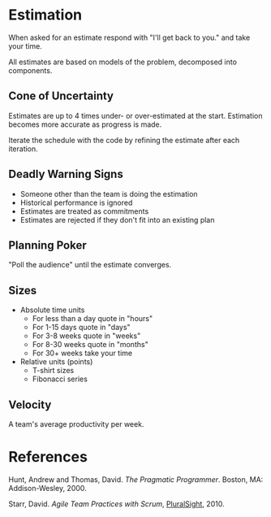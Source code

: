 # Estimation
When asked for an estimate respond with "I'll get back to you." and take your time.

All estimates are based on models of the problem, decomposed into components.

## Cone of Uncertainty
Estimates are up to 4 times under- or over-estimated at the start. Estimation becomes more accurate as progress is made.

Iterate the schedule with the code by refining the estimate after each iteration.

## Deadly Warning Signs
- Someone other than the team is doing the estimation
- Historical performance is ignored
- Estimates are treated as commitments
- Estimates are rejected if they don't fit into an existing plan

## Planning Poker
"Poll the audience" until the estimate converges.

## Sizes
- Absolute time units
  - For less than a day quote in "hours"
  - For 1-15 days quote in "days"
  - For 3-8 weeks quote in "weeks"
  - For 8-30 weeks quote in "months"
  - For 30+ weeks take your time
- Relative units (points)
  - T-shirt sizes
  - Fibonacci series

## Velocity
A team's average productivity per week.

# References
Hunt, Andrew and Thomas, David. *The Pragmatic Programmer*. Boston, MA: Addison-Wesley, 2000.

Starr, David. *Agile Team Practices with Scrum*, [PluralSight](http://www.pluralsight.com/courses/agile-team-practice-fundamentals), 2010.

